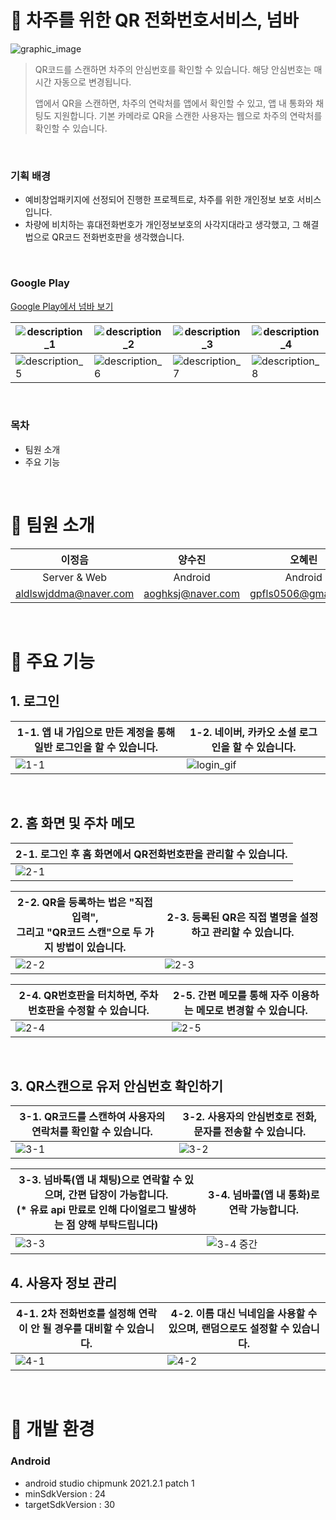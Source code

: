 # 🚙 차주를 위한 QR 전화번호서비스, 넘바

![graphic_image](https://user-images.githubusercontent.com/37799862/188370980-e2a1567a-95cb-4a9b-bd75-d01a00644b77.png)

>QR코드를 스캔하면 차주의 안심번호를 확인할 수 있습니다. 해당 안심번호는 매 시간 자동으로 변경됩니다. 
>
> 앱에서 QR을 스캔하면, 차주의 연락처를 앱에서 확인할 수 있고, 앱 내 통화와 채팅도 지원합니다. 기본 카메라로 QR을 스캔한 사용자는 웹으로 차주의 연락처를 확인할 수 있습니다.

<br>

### 기획 배경
- 예비창업패키지에 선정되어 진행한 프로젝트로, 차주를 위한 개인정보 보호 서비스입니다. 
- 차량에 비치하는 휴대전화번호가 개인정보보호의 사각지대라고 생각했고, 그 해결법으로 QR코드 전화번호판을 생각했습니다. 
  
<br>

### Google Play
[Google Play에서 넘바 보기](https://play.google.com/store/apps/details?id=com.egongil.numva_android_app)

|![description_1](https://user-images.githubusercontent.com/37799862/188404488-c11a637a-c087-40a4-9031-6a302de68005.jpeg) | ![description_2](https://user-images.githubusercontent.com/37799862/188404491-35a5e9ae-eabd-43b7-8399-dbad7d57abe4.jpeg) | ![description_3](https://user-images.githubusercontent.com/37799862/188404493-2ef983e3-3d87-4def-a5b7-8888381134ba.jpeg) | ![description_4](https://user-images.githubusercontent.com/37799862/188406120-ab72b26f-90f9-43fd-9cae-7a4a65b3a51a.jpeg) |
|--|--|--|--|
| ![description_5](https://user-images.githubusercontent.com/37799862/188404500-753c9085-c2a6-4e87-a23c-8879318b22a2.jpeg) | ![description_6](https://user-images.githubusercontent.com/37799862/188404502-164db9d2-e22c-4631-be60-b25bc1d5b9bf.jpeg) | ![description_7](https://user-images.githubusercontent.com/37799862/188404504-098893e6-8b37-4070-b3a4-d71e4f29c508.jpeg) | ![description_8](https://user-images.githubusercontent.com/37799862/188404509-77fe2014-bcb9-4b29-8875-03a22d2d99cc.jpeg) | 

<br>

### 목차
- 팀원 소개
- 주요 기능

<br>

# 🚙 팀원 소개
| 이정음                |      양수진       |       오혜린        |             박미주 |
| :--------------------: | :---------------: | :-----------------: | :-----------------: |
| Server & Web         |      Android      |       Android       |             Design |
| aldlswjddma@naver.com | aoghksj@naver.com | gpfls0506@gmail.com | kws04192@naver.com |

<br>

# 🚙 주요 기능
## 1. 로그인
   | 1-1. 앱 내 가입으로 만든 계정을 통해 일반 로그인을 할 수 있습니다. | 1-2. 네이버, 카카오 소셜 로그인을 할 수 있습니다.|
   |---|---|
   |![1-1](https://user-images.githubusercontent.com/37799862/188640668-7d17b85e-50be-443c-b643-8c10d434d3a0.gif)|![login_gif](https://user-images.githubusercontent.com/37799862/188399275-3b606668-bd4e-420d-8384-8efcb969b579.gif)
   
<br>

## 2. 홈 화면 및 주차 메모
| 2-1. 로그인 후 홈 화면에서 QR전화번호판을 관리할 수 있습니다. |
|---|
|![2-1](https://user-images.githubusercontent.com/37799862/188631429-23d0c4d4-b7f9-4ea7-ac7f-7a8cf9495889.gif)|

| 2-2. QR을 등록하는 법은 "직접 입력", <br>그리고 "QR코드 스캔"으로 두 가지 방법이 있습니다. | 2-3. 등록된 QR은 직접 별명을 설정하고 관리할 수 있습니다.|
|---|---|
|![2-2](https://user-images.githubusercontent.com/37799862/188632314-cbc4b0f7-1492-42cc-b2e4-65e2cb6c9371.gif)|![2-3](https://user-images.githubusercontent.com/37799862/188636020-69db87d4-7de5-4cf4-a239-532e07c5e8ed.gif)|

|2-4. QR번호판을 터치하면, 주차 번호판을 수정할 수 있습니다.| 2-5. 간편 메모를 통해 자주 이용하는 메모로 변경할 수 있습니다.|
|---|---|
|![2-4](https://user-images.githubusercontent.com/37799862/188636017-c444ff34-7930-4e3a-933d-b0bcdbbedaad.gif)|![2-5](https://user-images.githubusercontent.com/37799862/188636011-423602f6-f3f7-4ba7-ab4d-f8ba3ce0033e.gif)|

<br>

## 3. QR스캔으로 유저 안심번호 확인하기
|3-1. QR코드를 스캔하여 사용자의 연락처를 확인할 수 있습니다. | 3-2. 사용자의 안심번호로 전화, 문자를 전송할 수 있습니다.
|---|---|
|![3-1](https://user-images.githubusercontent.com/37799862/188645116-143830a9-9e0f-47fc-9ceb-cb46e4dcafe9.gif)|![3-2](https://user-images.githubusercontent.com/37799862/188645706-1b6d43f2-936a-4fd7-b047-fef04e981446.gif)|

|3-3. 넘바톡(앱 내 채팅)으로 연락할 수 있으며, 간편 답장이 가능합니다.<br>(* 유료 api 만료로 인해 다이얼로그 발생하는 점 양해 부탁드립니다)| 3-4. 넘바콜(앱 내 통화)로 연락 가능합니다.|
|---|---|
|![3-3](https://user-images.githubusercontent.com/37799862/188648183-40dec0f7-ddd4-465e-a556-9400e32b716d.gif)|![3-4 중간](https://user-images.githubusercontent.com/37799862/188648542-5bbc1a9e-7b83-4a8f-a48d-7d545fe526e2.jpeg)|

## 4. 사용자 정보 관리
|4-1. 2차 전화번호를 설정해 연락이 안 될 경우를 대비할 수 있습니다. | 4-2. 이름 대신 닉네임을 사용할 수 있으며, 랜덤으로도 설정할 수 있습니다.
|---|---|
|![4-1](https://user-images.githubusercontent.com/37799862/188640665-53cb0643-7ab9-4057-8be0-23878ed24be6.gif)|![4-2](https://user-images.githubusercontent.com/37799862/188640662-fd729cce-9ac1-4f1f-b682-00ec04f55efa.gif)|

<br>

# 🚙 개발 환경
### Android
- android studio chipmunk 2021.2.1 patch 1
- minSdkVersion : 24
- targetSdkVersion : 30
